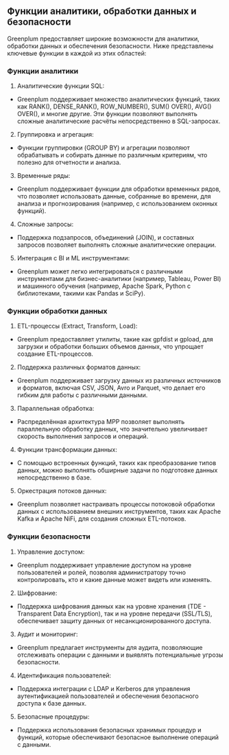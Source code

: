 ## Функции аналитики, обработки данных и безопасности

Greenplum предоставляет широкие возможности для аналитики, обработки данных и обеспечения безопасности. Ниже представлены ключевые функции в каждой из этих областей:

### Функции аналитики

1. Аналитические функции SQL:
- Greenplum поддерживает множество аналитических функций, таких как RANK(), DENSE_RANK(), ROW_NUMBER(), SUM() OVER(), AVG() OVER(), и многие другие. Эти функции позволяют выполнять сложные аналитические расчёты непосредственно в SQL-запросах.

2. Группировка и агрегация:
- Функции группировки (GROUP BY) и агрегации позволяют обрабатывать и собирать данные по различным критериям, что полезно для отчетности и анализа.

3. Временные ряды:
- Greenplum поддерживает функции для обработки временных рядов, что позволяет использовать данные, собранные во времени, для анализа и прогнозирования (например, с использованием оконных функций).

4. Сложные запросы:
- Поддержка подзапросов, объединений (JOIN), и составных запросов позволяет выполнять сложные аналитические операции.

5. Интеграция с BI и ML инструментами:
- Greenplum может легко интегрироваться с различными инструментами для бизнес-аналитики (например, Tableau, Power BI) и машинного обучения (например, Apache Spark, Python с библиотеками, такими как Pandas и SciPy).

### Функции обработки данных

1. ETL-процессы (Extract, Transform, Load):
- Greenplum предоставляет утилиты, такие как gpfdist и gpload, для загрузки и обработки больших объемов данных, что упрощает создание ETL-процессов.

2. Поддержка различных форматов данных:
- Greenplum поддерживает загрузку данных из различных источников и форматов, включая CSV, JSON, Avro и Parquet, что делает его гибким для работы с различными данными.

3. Параллельная обработка:
- Распределённая архитектура MPP позволяет выполнять параллельную обработку данных, что значительно увеличивает скорость выполнения запросов и операций.

4. Функции трансформации данных:
- С помощью встроенных функций, таких как преобразование типов данных, можно выполнять обширные задачи по подготовке данных непосредственно в базе.

5. Оркестрация потоков данных:
- Greenplum позволяет настраивать процессы потоковой обработки данных с использованием внешних инструментов, таких как Apache Kafka и Apache NiFi, для создания сложных ETL-потоков.

### Функции безопасности

1. Управление доступом:
- Greenplum поддерживает управление доступом на уровне пользователей и ролей, позволяя администратору точно контролировать, кто и какие данные может видеть или изменять.

2. Шифрование:
- Поддержка шифрования данных как на уровне хранения (TDE - Transparent Data Encryption), так и на уровне передачи (SSL/TLS), обеспечивает защиту данных от несанкционированного доступа.

3. Аудит и мониторинг:
- Greenplum предлагает инструменты для аудита, позволяющие отслеживать операции с данными и выявлять потенциальные угрозы безопасности.

4. Идентификация пользователей:
- Поддержка интеграции с LDAP и Kerberos для управления аутентификацией пользователей и обеспечения безопасного доступа к базе данных.

5. Безопасные процедуры:
- Поддержка использования безопасных хранимых процедур и функций, которые обеспечивают безопасное выполнение операций с данными.
